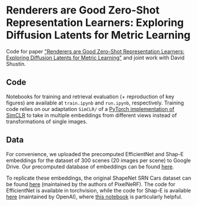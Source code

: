# Renderers are Good Zero-Shot Representation Learners: Exploring Diffusion Latents for Metric Learning
Code for paper ["Renderers are Good Zero-Shot Representation Learners: Exploring Diffusion
Latents for Metric Learning"](https://michaelwilliamtang.github.io/blog/papers/DiffusionRetriever.pdf) and joint work with David Shustin.

## Code
Notebooks for training and retrieval evaluation (+ reproduction of key figures) are available at ``train.ipynb`` and ``run.ipynb``, respectively. Training code relies on our adaptation ``SimCLR/`` of a
[PyTorch implementation of SimCLR](https://github.com/sthalles/SimCLR) to take in multiple embeddings from different views instead of transformations of single images.

## Data
For convenience, we uploaded the precomputed EfficientNet and Shap-E embeddings for the dataset of 300 scenes (20 images per scene) to Google Drive. Our precomputed database of embeddings can be found [here](https://drive.google.com/file/d/1l6iSZibWuvclYNO8mfWd4Z-l1MVX7cs2/view?usp=sharing).

To replicate these embeddings, the original ShapeNet SRN Cars dataset can be found [here](https://drive.google.com/drive/folders/1PsT3uKwqHHD2bEEHkIXB99AlIjtmrEiR)
(maintained by the authors of PixelNeRF). The code for EfficientNet is available in torchvision, while the code for Shap-E is available [here](https://github.com/openai/shap-e)
(maintained by OpenAI), where [this notebook](https://github.com/openai/shap-e/blob/main/shap_e/examples/sample_image_to_3d.ipynb) is particularly helpful.
